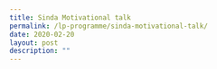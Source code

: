 ```yaml
---
title: Sinda Motivational talk
permalink: /lp-programme/sinda-motivational-talk/
date: 2020-02-20
layout: post
description: ""
---
```

